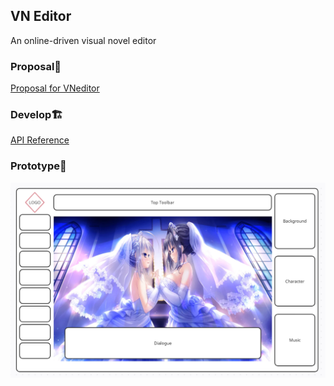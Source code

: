 ## VN Editor

An online-driven visual novel editor 

### Proposal🎇

[Proposal for VNeditor](doc/proposal.md)

### Develop🏗️

[API Reference](service/README.md)

### Prototype🧻

![demo](doc/demo.png)
